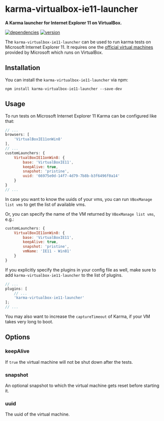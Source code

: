 # karma-virtualbox-ie11-launcher

**A Karma launcher for Internet Explorer 11 on VirtualBox.**

[![dependencies](https://img.shields.io/david/chrisguttandin/karma-virtualbox-ie11-launcher.svg?style=flat-square)](https://github.com/chrisguttandin/karma-virtualbox-ie11-launcher/network/dependencies)
[![version](https://img.shields.io/npm/v/karma-virtualbox-ie11-launcher.svg?style=flat-square)](https://www.npmjs.com/package/karma-virtualbox-ie11-launcher)

The `karma-virtualbox-ie11-launcher` can be used to run karma tests on Microsoft Internet Explorer 11. It requires one the
[official virtual machines](https://developer.microsoft.com/en-us/microsoft-edge/tools/vms/)
provided by Microsoft which runs on VirtualBox.

## Installation

You can install the `karma-virtualbox-ie11-launcher` via npm:

```shell
npm install karma-virtualbox-ie11-launcher --save-dev
```

## Usage

To run tests on Microsoft Internet Explorer 11 Karma can be configured like that:

```js
// ...
browsers: [
    'VirtualBoxIE11onWin8'
],
// ...
customLaunchers: {
    VirtualBoxIE11onWin8: {
        base: 'VirtualBoxIE11',
        keepAlive: true,
        snapshot: 'pristine',
        uuid: '66975e0d-14f7-4d79-7b8b-b3f6496f0a14'
    }
}
// ...
```

In case you want to know the uuids of your vms, you can run `VBoxManage list vms` to get the list of
available vms.

Or, you can specify the name of the VM returned by `VBoxManage list vms`, e.g.:

```js
customLaunchers: {
    VirtualBoxIE11onWin8: {
        base: 'VirtualBoxIE11',
        keepAlive: true,
        snapshot: 'pristine',
        vmName: 'IE11 - Win81'
    }
}
```

If you explicitly specify the plugins in your config file as well, make sure to add
`karma-virtualbox-ie11-launcher` to the list of plugins.

```js
// ...
plugins: [
    // ...
    'karma-virtualbox-ie11-launcher'
];
// ...
```

You may also want to increase the `captureTimeout` of Karma, if your VM takes very long to boot.

## Options

### keepAlive

If `true` the virtual machine will not be shut down after the tests.

### snapshot

An optional snapshot to which the virtual machine gets reset before starting it.

### uuid

The uuid of the virtual machine.
